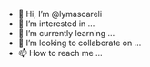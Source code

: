 - 👋 Hi, I’m @lymascareli
- 👀 I’m interested in ...
- 🌱 I’m currently learning ...
- 💞️ I’m looking to collaborate on ...
- 📫 How to reach me ...

<!---
lymascareli/lymascareli is a ✨ special ✨ repository because its `README.md` (this file) appears on your GitHub profile.
You can click the Preview link to take a look at your changes.
--->
